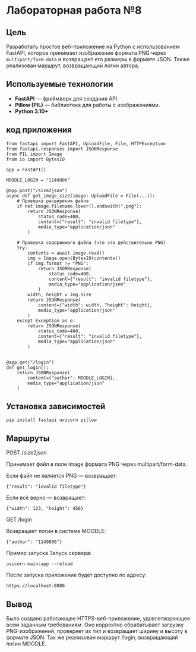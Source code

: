 
# Лабораторная работа №8

## Цель
Разработать простое веб-приложение на Python с использованием FastAPI, которое принимает изображение формата PNG через `multipart/form-data` и возвращает его размеры в формате JSON. Также реализован маршрут, возвращающий логин автора.

## Используемые технологии
- **FastAPI** — фреймворк для создания API.
- **Pillow (PIL)** — библиотека для работы с изображениями.
- **Python 3.10+**

## код приложения

    from fastapi import FastAPI, UploadFile, File, HTTPException
    from fastapi.responses import JSONResponse
    from PIL import Image
    from io import BytesIO
    
    app = FastAPI()
    
    MOODLE_LOGIN = "1149806"
    
    @app.post("/size2json")
    async def get_image_size(image: UploadFile = File(...)):
        # Проверка расширения файла
        if not image.filename.lower().endswith(".png"):
            return JSONResponse(
                status_code=400,
                content={"result": "invalid filetype"},
                media_type="application/json"
            )
    
        # Проверка содержимого файла (что это действительно PNG)
        try:
            contents = await image.read()
            img = Image.open(BytesIO(contents))
            if img.format != "PNG":
                return JSONResponse(
                    status_code=400,
                    content={"result": "invalid filetype"},
                    media_type="application/json"
                )
            width, height = img.size
            return JSONResponse(
                content={"width": width, "height": height},
                media_type="application/json"
            )
        except Exception as e:
            return JSONResponse(
                status_code=400,
                content={"result": "invalid filetype"},
                media_type="application/json"
            )
    
    
    @app.get("/login")
    def get_login():
        return JSONResponse(
            content={"author": MOODLE_LOGIN},
            media_type="application/json"
        )

## Установка зависимостей

    pip install fastapi uvicorn pillow
## Маршруты

POST /size2json

Принимает файл в поле image формата PNG через multipart/form-data.

Если файл не является PNG — возвращает:

    {"result": "invalid filetype"}
Если всё верно — возвращает:

    {"width": 123, "height": 456}
GET /login

Возвращает логин в системе MOODLE:

    {"author": "1149806"}
Пример запуска
Запуск сервера:
    
    uvicorn main:app --reload
После запуска приложение будет доступно по адресу:

    https://localhost:8000 
## Вывод

Было создано работающее HTTPS-веб-приложение, удовлетворяющее всем заданным требованиям. Оно корректно обрабатывает загрузку PNG-изображений, проверяет их тип и возвращает ширину и высоту в формате JSON. Так же реализован маршрут /login, возвращающий логин MOODLE.
